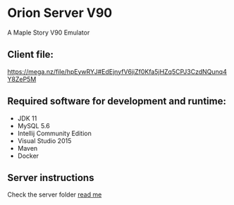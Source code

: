 # Orion Server V90
A Maple Story V90 Emulator

## Client file:
https://mega.nz/file/hpEywRYJ#EdEjnyfV6jiZf0Kfa5jHZq5CPJ3CzdNQunq4Y8ZeP5M

## Required software for development and runtime: 
- JDK 11
- MySQL 5.6
- Intellij Community Edition
- Visual Studio 2015
- Maven
- Docker

## Server instructions
Check the server folder [read me](server/README.md)

